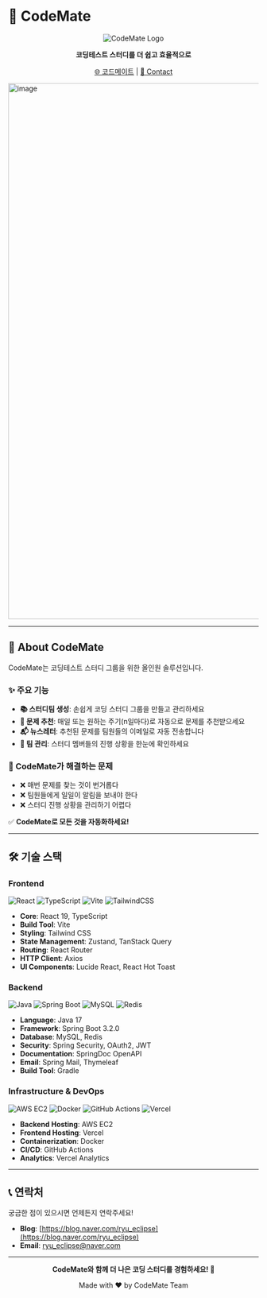 # 🚀 CodeMate


<div align="center">

![CodeMate Logo](https://img.shields.io/badge/CodeMate-코딩스터디_솔루션-blue?style=for-the-badge)

**코딩테스트 스터디를 더 쉽고 효율적으로**

[🌐 코드메이트](https://www.codemate.kr/) | [📧 Contact](mailto:ryu_eclipse@naver.com)

</div>
<img width="1920" height="1079" alt="image" src="https://github.com/user-attachments/assets/5c61a021-7ec1-4036-ae09-d3ac19df257c" />

---

## 📖 About CodeMate

CodeMate는 코딩테스트 스터디 그룹을 위한 올인원 솔루션입니다.

### ✨ 주요 기능

- **📚 스터디팀 생성**: 손쉽게 코딩 스터디 그룹을 만들고 관리하세요
- **🎯 문제 추천**: 매일 또는 원하는 주기(n일마다)로 자동으로 문제를 추천받으세요
- **📬 뉴스레터**: 추천된 문제를 팀원들의 이메일로 자동 전송합니다
- **👥 팀 관리**: 스터디 멤버들의 진행 상황을 한눈에 확인하세요

### 🎯 CodeMate가 해결하는 문제

- ❌ 매번 문제를 찾는 것이 번거롭다
- ❌ 팀원들에게 일일이 알림을 보내야 한다
- ❌ 스터디 진행 상황을 관리하기 어렵다

✅ **CodeMate로 모든 것을 자동화하세요!**

---

## 🛠 기술 스택

### Frontend
![React](https://img.shields.io/badge/React-19.1.1-61DAFB?style=flat-square&logo=react&logoColor=white)
![TypeScript](https://img.shields.io/badge/TypeScript-5.8.3-3178C6?style=flat-square&logo=typescript&logoColor=white)
![Vite](https://img.shields.io/badge/Vite-7.1.6-646CFF?style=flat-square&logo=vite&logoColor=white)
![TailwindCSS](https://img.shields.io/badge/Tailwind_CSS-3.4.17-06B6D4?style=flat-square&logo=tailwindcss&logoColor=white)

- **Core**: React 19, TypeScript
- **Build Tool**: Vite
- **Styling**: Tailwind CSS
- **State Management**: Zustand, TanStack Query
- **Routing**: React Router
- **HTTP Client**: Axios
- **UI Components**: Lucide React, React Hot Toast

### Backend
![Java](https://img.shields.io/badge/Java-17-007396?style=flat-square&logo=openjdk&logoColor=white)
![Spring Boot](https://img.shields.io/badge/Spring_Boot-3.2.0-6DB33F?style=flat-square&logo=springboot&logoColor=white)
![MySQL](https://img.shields.io/badge/MySQL-4479A1?style=flat-square&logo=mysql&logoColor=white)
![Redis](https://img.shields.io/badge/Redis-DC382D?style=flat-square&logo=redis&logoColor=white)

- **Language**: Java 17
- **Framework**: Spring Boot 3.2.0
- **Database**: MySQL, Redis
- **Security**: Spring Security, OAuth2, JWT
- **Documentation**: SpringDoc OpenAPI
- **Email**: Spring Mail, Thymeleaf
- **Build Tool**: Gradle

### Infrastructure & DevOps
![AWS EC2](https://img.shields.io/badge/AWS_EC2-FF9900?style=flat-square&logo=amazonec2&logoColor=white)
![Docker](https://img.shields.io/badge/Docker-2496ED?style=flat-square&logo=docker&logoColor=white)
![GitHub Actions](https://img.shields.io/badge/GitHub_Actions-2088FF?style=flat-square&logo=githubactions&logoColor=white)
![Vercel](https://img.shields.io/badge/Vercel-000000?style=flat-square&logo=vercel&logoColor=white)

- **Backend Hosting**: AWS EC2
- **Frontend Hosting**: Vercel
- **Containerization**: Docker
- **CI/CD**: GitHub Actions
- **Analytics**: Vercel Analytics

---



## 📞 연락처

궁금한 점이 있으시면 언제든지 연락주세요!

- **Blog**: [https://blog.naver.com/ryu_eclipse](https://blog.naver.com/ryu_eclipse)
- **Email**: ryu_eclipse@naver.com

---

<div align="center">

**CodeMate와 함께 더 나은 코딩 스터디를 경험하세요! 💪**

Made with ❤️ by CodeMate Team

</div>
